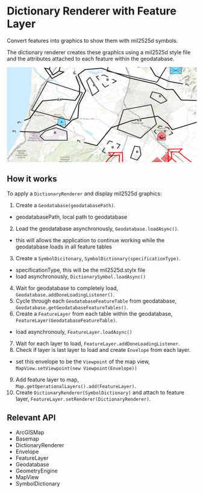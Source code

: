 # Dictionary Renderer with Feature Layer

Convert features into graphics to show them with mil2525d symbols.

The dictionary renderer creates these graphics using a mil2525d style file and the attributes attached to each 
feature within the geodatabase.

![](FeatureLayerDictionaryRenderer.png)

## How it works

To apply a `DictionaryRenderer` and display mil2525d graphics:


  1. Create a `Geodatabase(geodatabasePath)`.
  * geodatabasePath, local path to geodatabase
  2. Load the geodatabase asynchronously, `Geodatabase.loadAsync()`.
  * this will allows the application to continue working while the geodatabase loads in all feature tables
  3. Create a `SymbolDicitonary`, `SymbolDictionary(specificationType)`.
  * specificationType, this will be the mil2525d.stylx file
  * load asynchronously, `DictionarySymbol.loadAsync()`
  4. Wait for geodatabase to completely load, `Geodatabase.addDoneLoadingListener()`.
  5. Cycle through each `GeodatabaseFeatureTable` from geodatabase, `Geodatabase.getGeodatabaseFeatureTables()`.
  6. Create a `FeatureLayer` from each table within the geodatabase, `FeatureLayer(GeodatabaseFeatureTable)`.
  * load asynchronouly, `FeatureLayer.loadAsync()`
  7. Wait for each layer to load, `FeatureLayer.addDoneLoadingListener`.
  8. Check if layer is last layer to load and create `Envelope` from each layer.
  * set this envelope to be the `Viewpoint` of the map view, `MapView.setViewpoint(new Viewpoint(Envelope))`
  9. Add feature layer to map, `Map.getOperationalLayers().add(FeatureLayer)`.
  10. Create `DictionaryRenderer(SymbolDictionary)` and attach to feature layer, `FeatureLayer.setRenderer(DictionaryRenderer)`.


## Relevant API


  * ArcGISMap
  * Basemap
  * DictionaryRenderer
  * Envelope
  * FeatureLayer
  * Geodatabase
  * GeometryEngine
  * MapView
  * SymbolDictionary

